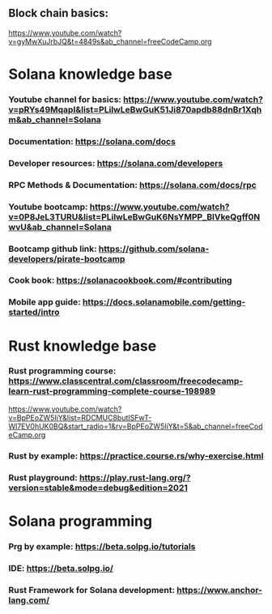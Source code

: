 ## Block chain basics:

https://www.youtube.com/watch?v=gyMwXuJrbJQ&t=4849s&ab_channel=freeCodeCamp.org

# Solana knowledge base

### Youtube channel for basics: https://www.youtube.com/watch?v=pRYs49MqapI&list=PLilwLeBwGuK51Ji870apdb88dnBr1Xqhm&ab_channel=Solana

### Documentation: https://solana.com/docs

### Developer resources: https://solana.com/developers

### RPC Methods & Documentation: https://solana.com/docs/rpc

### Youtube bootcamp: https://www.youtube.com/watch?v=0P8JeL3TURU&list=PLilwLeBwGuK6NsYMPP_BlVkeQgff0NwvU&ab_channel=Solana

### Bootcamp github link: https://github.com/solana-developers/pirate-bootcamp

### Cook book: https://solanacookbook.com/#contributing

### Mobile app guide: https://docs.solanamobile.com/getting-started/intro

# Rust knowledge base

### Rust programming course: https://www.classcentral.com/classroom/freecodecamp-learn-rust-programming-complete-course-198989

https://www.youtube.com/watch?v=BpPEoZW5IiY&list=RDCMUC8butISFwT-Wl7EV0hUK0BQ&start_radio=1&rv=BpPEoZW5IiY&t=5&ab_channel=freeCodeCamp.org

### Rust by example: https://practice.course.rs/why-exercise.html

### Rust playground: https://play.rust-lang.org/?version=stable&mode=debug&edition=2021

# Solana programming

### Prg by example: https://beta.solpg.io/tutorials

### IDE: https://beta.solpg.io/

### Rust Framework for Solana development: https://www.anchor-lang.com/
